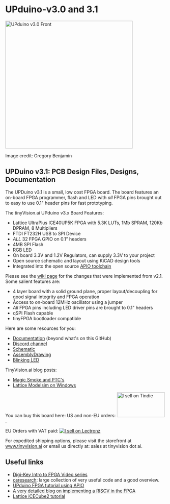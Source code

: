 # UPduino-v3.0 and 3.1

<img src="./assets/UPduino_v3.0_front.png" alt="UPduino v3.0 Front" width="400"/>

Image credit: Gregory Benjamin

## UPDuino v3.1: PCB Design Files, Designs, Documentation

The UPDuino v3.1 is a small, low cost FPGA board. The board features an on-board FPGA programmer, flash and LED with _all_ FPGA pins brought out to easy to use 0.1" header pins for fast prototyping.

The tinyVision.ai UPduino v3.x Board Features:

* Lattice UltraPlus ICE40UP5K FPGA with 5.3K LUTs, 1Mb SPRAM, 120Kb DPRAM, 8 Multipliers
* FTDI FT232H USB to SPI Device
* _ALL_ 32 FPGA GPIO on 0.1” headers
* 4MB SPI Flash
* RGB LED
* On board 3.3V and 1.2V Regulators, can supply 3.3V to your project
* Open source schematic and layout using KiCAD design tools
* Integrated into the open source [APIO toolchain](https://github.com/FPGAwars/apio)


Please see the [wiki page](https://github.com/tinyvision-ai-inc/UPduino-v3.0/wiki) for the changes that were implemented from v2.1. Some salient features are:
* 4 layer board with a solid ground plane, proper layout/decoupling for good signal integrity and FPGA operation
* Access to on-board 12MHz oscillator using a jumper
* _All_ FPGA pins including LED driver pins are brought to 0.1" headers
* qSPI Flash capable
* tinyFPGA bootloader compatible 

Here are some resources for you:
* [Documentation](https://upduino.readthedocs.io/) (beyond what's on this GitHub)
* [Discord channel](https://discord.gg/3qbXujE)
* [Schematic](./Board/v3.0/UPduino_v3.0.pdf)
* [AssemblyDrawing](./Board/v3.0/UPduino_v3.0Assembly.html)
* [Blinking LED](./RTL/blink_led)
 
TinyVision.ai blog posts:
* [Magic Smoke and PTC's](https://blogs.tinyvision.ai/upduino/power/ptc/2021/12/31/magic-smoke-and-PTCs.html)
* [Lattice Modelsim on Windows](https://blogs.tinyvision.ai/modelsim/windows/linux/radiant/lattice/2022/01/01/Using-Lattice-Modelsim-on-Win-Linux.html)

You can buy this board here:
US and non-EU orders: <a href="https://www.tindie.com/stores/tinyvision_ai/?ref=offsite_badges&utm_source=sellers_vr2045&utm_medium=badges&utm_campaign=badge_medium"><img src="https://d2ss6ovg47m0r5.cloudfront.net/badges/tindie-mediums.png" alt="I sell on Tindie" width="150" height="78"></a>. 

EU Orders with VAT paid: <a href="https://lectronz.com/stores/tinyvision-ai-store"><img alt="I sell on Lectronz" src="https://lectronz.com/static/badges/i-sell-on-lectronz-medium.png" /></a>

For expedited shipping options, please visit the storefront at www.tinyvision.ai or email us directly at: sales at tinyvision dot ai.

## Useful links
* [Digi-Key Intro to FPGA Video series](https://youtube.com/playlist?list=PLEBQazB0HUyT1WmMONxRZn9NmQ_9CIKhb)
* [osresearch](https://github.com/osresearch/up5k): large collection of very useful code and a good overview.
* [UPduino FPGA tutorial using APIO](https://blog.idorobots.org/entries/upduino-fpga-tutorial.html)
* [A very detailed blog on implementing a RISCV in the FPGA](https://pingu98.wordpress.com/2019/04/08/)
* [Lattice iCECube2 tutorial](https://hsel.co.uk/2018/05/21/lattice-ice40-ultra-plus-fpga-gnarly-grey-upduino-tutorial-1-the-basics/)

